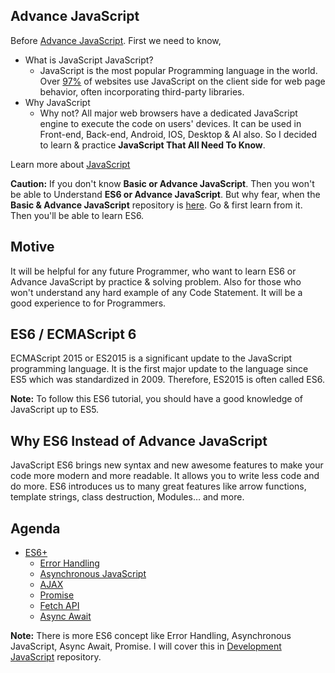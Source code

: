 ## Advance JavaScript
Before [Advance JavaScript](https://github.com/mrhrifat/advance-javascript). First we need to know, 
- What is JavaScript JavaScript?
    - JavaScript is the most popular Programming language in the world. Over [97%](https://en.wikipedia.org/wiki/JavaScript#cite_note-deployedstats-12) of websites use JavaScript on the client side for web page behavior, often incorporating third-party libraries. 
- Why JavaScript 
    - Why not? All major web browsers have a dedicated JavaScript engine to execute the code on users' devices. It can be used in Front-end, Back-end, Android, IOS, Desktop & AI also.  So I decided to learn & practice **JavaScript That All Need To Know**. 

Learn more about [JavaScript](https://en.wikipedia.org/wiki/JavaScript) 

**Caution:** If you don't know **Basic or Advance JavaScript**. Then you won't be able to Understand **ES6 or Advance JavaScript**. But why fear, when the **Basic & Advance JavaScript** repository is [here](https://github.com/mrhrifat/javascript-all-to-know). Go & first learn from it. Then you'll be able to learn ES6.

## Motive
It will be helpful for  any future Programmer, who want to learn ES6 or Advance JavaScript  by practice & solving problem. Also for those who won't understand any hard example of any Code Statement. It will be a good experience to for Programmers.

## ES6 / ECMAScript 6
ECMAScript 2015 or ES2015 is a significant update to the JavaScript programming language. It is the first major update to the language since ES5 which was standardized in 2009. Therefore, ES2015 is often called ES6. 

**Note:** To follow this ES6 tutorial, you should have a good knowledge of JavaScript up to ES5.

## Why ES6 Instead of Advance JavaScript
JavaScript ES6 brings new syntax and new awesome features to make your code more modern and more readable. It allows you to write less code and do more. ES6 introduces us to many great features like arrow functions, template strings, class destruction, Modules… and more. 

## Agenda
- [ES6+](https://github.com/mrhrifat/development-javascript/tree/master/ES6%2B)
    - [Error Handling](https://github.com/mrhrifat/development-javascript/blob/master/ES6%2B/src/scripts/ErrorInJS.js)
    - [Asynchronous JavaScript](https://github.com/mrhrifat/development-javascript/blob/master/ES6%2B/src/scripts/AsynchronousJS.js)
    - [AJAX](https://github.com/mrhrifat/development-javascript/blob/e6fd5fc2d83720954839ca8cc6df5762b3c87855/ES6%2B/src/scripts/AsynchronousJS.js#L127)
    - [Promise](https://github.com/mrhrifat/development-javascript/blob/master/ES6%2B/src/scripts/Promise.js)
    - [Fetch API](https://github.com/mrhrifat/development-javascript/blob/e6fd5fc2d83720954839ca8cc6df5762b3c87855/ES6%2B/src/scripts/Promise.js#L65)
    - [Async Await](https://github.com/mrhrifat/development-javascript/blob/e6fd5fc2d83720954839ca8cc6df5762b3c87855/ES6%2B/src/scripts/Async.js)


    



**Note:** There is more ES6 concept like Error Handling, Asynchronous JavaScript, Async Await, Promise. I will cover this in [Development JavaScript](https://github.com/mrhrifat/development-javascript) repository.

